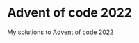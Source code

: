 Advent of code 2022
===================

My solutions to [Advent of code 2022](https://adventofcode.com/2022/)

